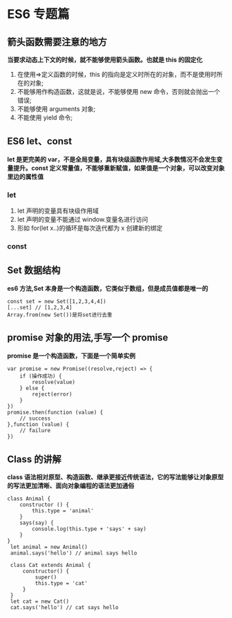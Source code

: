 # ES6 专题篇

## 箭头函数需要注意的地方

**当要求动态上下文的时候，就不能够使用箭头函数。也就是 this 的固定化**

1.  在使用=>定义函数的时候，this 的指向是定义时所在的对象，而不是使用时所在的对象;
2.  不能够用作构造函数，这就是说，不能够使用 new 命令，否则就会抛出一个错误;
3. 不能够使用 arguments 对象;
4.  不能使用 yield 命令;

## ES6 let、const

**let 是更完美的 var，不是全局变量，具有块级函数作用域,大多数情况不会发生变量提升。const 定义常量值，不能够重新赋值，如果值是一个对象，可以改变对象里边的属性值**

### let

1.  let 声明的变量具有块级作用域
2.  let 声明的变量不能通过 window.变量名进行访问
3.  形如 for(let x..)的循环是每次迭代都为 x 创建新的绑定

### const

## Set 数据结构

**es6 方法,Set 本身是一个构造函数，它类似于数组，但是成员值都是唯一的**

```
const set = new Set([1,2,3,4,4])
[...set] // [1,2,3,4]
Array.from(new Set())是将set进行去重
```

## promise 对象的用法,手写一个 promise

**promise 是一个构造函数，下面是一个简单实例**

```
var promise = new Promise((resolve,reject) => {
    if (操作成功) {
        resolve(value)
    } else {
        reject(error)
    }
})
promise.then(function (value) {
    // success
},function (value) {
    // failure
})
```

## Class 的讲解

**class 语法相对原型、构造函数、继承更接近传统语法，它的写法能够让对象原型的写法更加清晰、面向对象编程的语法更加通俗**

```
class Animal {
    constructor () {
        this.type = 'animal'
    }
    says(say) {
        console.log(this.type + 'says' + say)
    }
}
 let animal = new Animal()
 animal.says('hello') // animal says hello

 class Cat extends Animal {
     constructor() {
         super()
         this.type = 'cat'
     }
 }
 let cat = new Cat()
 cat.says('hello') // cat says hello
```
